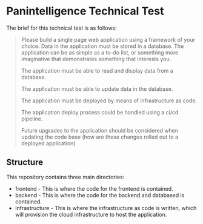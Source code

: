 # Panintelligence Technical Test

The brief for this technical test is as follows:

> Please build a single page web application using a framework of your choice.
> Data in the application must be stored in a database. The application can be as simple as a to-do list, or something more imaginative that demonstrates something that interests you.
>
> The application must be able to read and display data from a database.
>
> The application must be able to update data in the database.
>
> The application must be deployed by means of infrastructure as code.
>
> The application deploy process could be handled using a ci/cd pipeline.
>
> Future upgrades to the application should be considered when updating the code base (how are these changes rolled out to a deployed application)

## Structure

This repository contains three main directories:

- frontend - This is where the code for the frontend is contained.
- backend - This is where the code for the backend and databased is contained.
- infrastructure - This is where the infrastructure as code is written, which will provision the cloud infrastructure to host the application.
